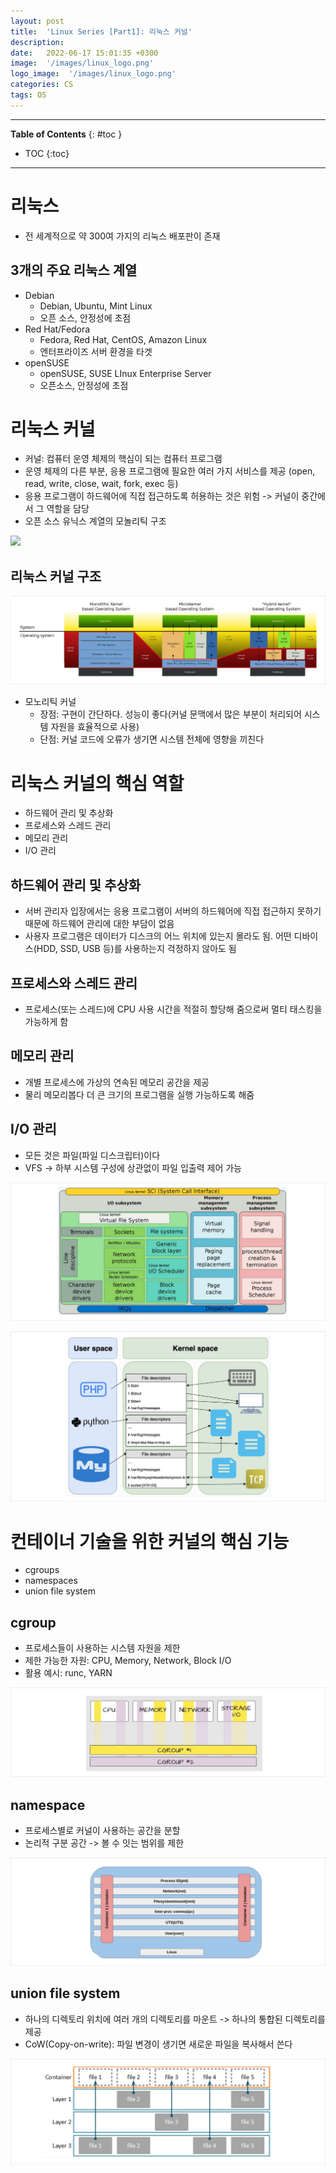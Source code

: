 ```yaml
---
layout: post
title:  'Linux Series [Part1]: 리눅스 커널'
description: 
date:   2022-06-17 15:01:35 +0300
image:  '/images/linux_logo.png'
logo_image:  '/images/linux_logo.png'
categories: CS
tags: OS
---
```


---
**Table of Contents**
{: #toc }
*  TOC
{:toc}
---
# 리눅스

- 전 세계적으로 약 300여 가지의 리눅스 배포판이 존재

## 3개의 주요 리눅스 계열

- Debian
  - Debian, Ubuntu, Mint Linux
  - 오픈 소스, 안정성에 초점
- Red Hat/Fedora
  - Fedora, Red Hat, CentOS, Amazon Linux
  - 엔터프라이즈 서버 환경을 타겟
- openSUSE
  - openSUSE, SUSE LInux Enterprise Server
  - 오픈소스, 안정성에 초점


# 리눅스 커널

- 커널: 컴퓨터 운영 체제의 핵심이 되는 컴퓨터 프로그램
- 운영 체제의 다른 부분, 응용 프로그램에 필요한 여러 가지 서비스를 제공 (open, read, write, close, wait, fork, exec 등)
- 응용 프로그램이 하드웨어에 직접 접근하도록 허용하는 것은 위험 -> 커널이 중간에서 그 역할을 담당
- 오픈 소스 유닉스 계열의 모놀리틱 구조

![](/images/os_52.png)

## 리눅스 커널 구조

![](/images/os_51.png)

- 모노리틱 커널
  - 장점: 구현이 간단하다. 성능이 좋다(커널 문맥에서 많은 부분이 처리되어 시스템 자원을 효율적으로 사용)
  - 단점: 커널 코드에 오류가 생기면 시스템 전체에 영향을 끼친다

# 리눅스 커널의 핵심 역할

- 하드웨어 관리 및 추상화
- 프로세스와 스레드 관리
- 메모리 관리
- I/O 관리

## 하드웨어 관리 및 추상화

- 서버 관리자 입장에서는 응용 프로그램이 서버의 하드웨어에 직접 접근하지 못하기 때문에 하드웨어 관리에 대한 부담이 없음
- 사용자 프로그램은 데이터가 디스크의 어느 위치에 있는지 몰라도 됨. 어떤 디바이스(HDD, SSD, USB 등)를 사용하는지 걱정하지 않아도 됨

## 프로세스와 스레드 관리

- 프로세스(또는 스레드)에 CPU 사용 시간을 적절히 할당해 줌으로써 멀티 태스킹을 가능하게 함

## 메모리 관리

- 개별 프로세스에 가상의 연속된 메모리 공간을 제공
- 물리 메모리봅다 더 큰 크기의 프로그램을 실행 가능하도록 해줌

## I/O 관리

- 모든 것은 파일(파일 디스크립터)이다
- VFS -> 하부 시스템 구성에 상관없이 파일 입출력 제어 가능

![](/images/os_53.png)

![](/images/os_54.png)

# 컨테이너 기술을 위한 커널의 핵심 기능

- cgroups
- namespaces
- union file system

## cgroup

- 프로세스들이 사용하는 시스템 자원을 제한
- 제한 가능한 자원: CPU, Memory, Network, Block I/O
- 활용 예시: runc, YARN

![](/images/os_55.png)

## namespace

- 프로세스별로 커널이 사용하는 공간을 분할
- 논리적 구분 공간 -> 볼 수 잇는 범위를 제한

![](/images/os_56.png)

## union file system

- 하나의 디렉토리 위치에 여러 개의 디렉토리를 마운트 -> 하나의 통합된 디렉토리를 제공
- CoW(Copy-on-write): 파일 변경이 생기면 새로운 파일을 복사해서 쓴다

![](/images/os_57.png)
